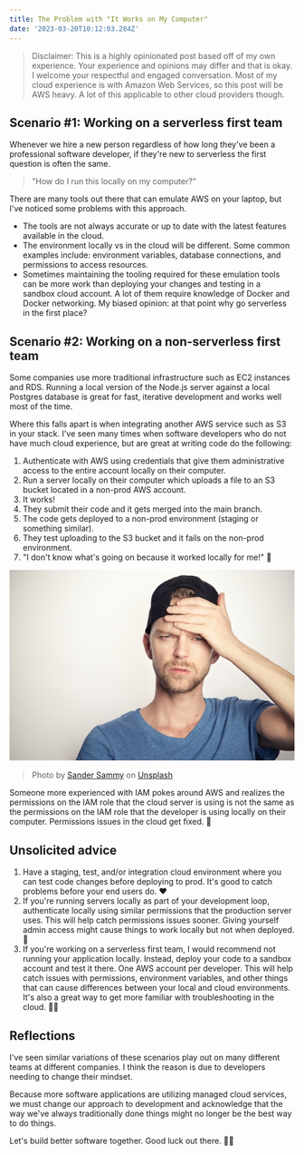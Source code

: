 ```yaml
---
title: The Problem with "It Works on My Computer"
date: '2023-03-20T10:12:03.284Z'
---
```


> Disclaimer: This is a highly opinionated post based off of my own experience. Your experience and opinions may differ and that is okay. I welcome your respectful and engaged conversation. Most of my cloud experience is with Amazon Web Services, so this post will be AWS heavy. A lot of this applicable to other cloud providers though.

## Scenario #1: Working on a serverless first team

Whenever we hire a new person regardless of how long they've been a professional software developer, if they're new to serverless the first question is often the same.

> "How do I run this locally on my computer?"

There are many tools out there that can emulate AWS on your laptop, but I've noticed some problems with this approach.

- The tools are not always accurate or up to date with the latest features available in the cloud.
- The environment locally vs in the cloud will be different. Some common examples include: environment variables, database connections, and permissions to access resources.
- Sometimes maintaining the tooling required for these emulation tools can be more work than deploying your changes and testing in a sandbox cloud account. A lot of them require knowledge of Docker and Docker networking. My biased opinion: at that point why go serverless in the first place?

## Scenario #2: Working on a non-serverless first team

Some companies use more traditional infrastructure such as EC2 instances and RDS. Running a local version of the Node.js server against a local Postgres database is great for fast, iterative development and works well most of the time.

Where this falls apart is when integrating another AWS service such as S3 in your stack. I've seen many times when software developers who do not have much cloud experience, but are great at writing code do the following:

1. Authenticate with AWS using credentials that give them administrative access to the entire account locally on their computer.
2. Run a server locally on their computer which uploads a file to an S3 bucket located in a non-prod AWS account.
3. It works!
4. They submit their code and it gets merged into the main branch.
5. The code gets deployed to a non-prod environment (staging or something similar).
6. They test uploading to the S3 bucket and it fails on the non-prod environment.
7. "I don't know what's going on because it worked locally for me!" 🤔

![Man looking confused>](./confused-face.jpg)

> Photo by <a href="https://unsplash.com/@sammywilliams?utm_source=unsplash&utm_medium=referral&utm_content=creditCopyText">Sander Sammy</a> on <a href="https://unsplash.com/photos/ufgOEVZuHgM?utm_source=unsplash&utm_medium=referral&utm_content=creditCopyText">Unsplash</a>

Someone more experienced with IAM pokes around AWS and realizes the permissions on the IAM role that the cloud server is using is not the same as the permissions on the IAM role that the developer is using locally on their computer. Permissions issues in the cloud get fixed. 🚀

## Unsolicited advice

1. Have a staging, test, and/or integration cloud environment where you can test code changes before deploying to prod. It's good to catch problems before your end users do. ❤️
2. If you're running servers locally as part of your development loop, authenticate locally using similar permissions that the production server uses. This will help catch permissions issues sooner. Giving yourself admin access might cause things to work locally but not when deployed. 🧐
3. If you're working on a serverless first team, I would recommend not running your application locally. Instead, deploy your code to a sandbox account and test it there. One AWS account per developer. This will help catch issues with permissions, environment variables, and other things that can cause differences between your local and cloud environments. It's also a great way to get more familiar with troubleshooting in the cloud. 🙌🏻

## Reflections

I've seen similar variations of these scenarios play out on many different teams at different companies. I think the reason is due to developers needing to change their mindset.

Because more software applications are utilizing managed cloud services, we must change our approach to development and acknowledge that the way we've always traditionally done things might no longer be the best way to do things.

Let's build better software together. Good luck out there. 💪🏻
